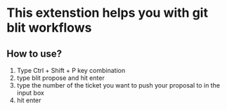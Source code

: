 # This extenstion helps you with git blit workflows

## How to use?

1. Type Ctrl + Shift + P key combination 
2. type blit propose and hit enter
3. type the number of the ticket you want to push your proposal to in the input box
4. hit enter  